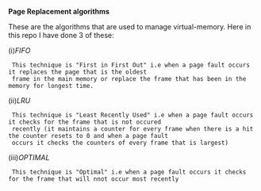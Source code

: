 
**Page Replacement algorithms**

These are the algorithms that are used to manage virtual-memory.
Here in this repo I have done 3 of these:

  (i)_FIFO_
  
     This technique is "First in First Out" i.e when a page fault occurs it replaces the page that is the oldest
     frame in the main memory or replace the frame that has been in the memory for longest time.
  (ii)_LRU_
  
     This technique is "Least Recently Used" i.e when a page fault occurs it checks for the frame that is not occured 
     recently (it maintains a counter for every frame when there is a hit the counter resets to 0 and when a page fault
     occurs it checks the counters of every frame that is largest)
  (iii)_OPTIMAL_
  
     This technique is "Optimal" i.e when a page fault occurs it checks for the frame that will nnot occur most recently 
